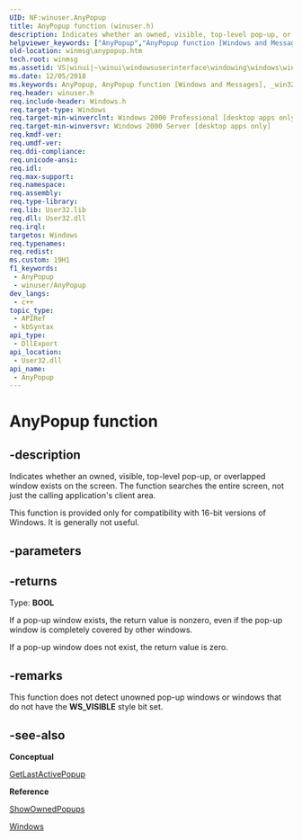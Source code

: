```yaml
---
UID: NF:winuser.AnyPopup
title: AnyPopup function (winuser.h)
description: Indicates whether an owned, visible, top-level pop-up, or overlapped window exists on the screen. The function searches the entire screen, not just the calling application's client area.
helpviewer_keywords: ["AnyPopup","AnyPopup function [Windows and Messages]","_win32_AnyPopup","_win32_anypopup_cpp","winmsg.anypopup","winui._win32_anypopup","winuser/AnyPopup"]
old-location: winmsg\anypopup.htm
tech.root: winmsg
ms.assetid: VS|winui|~\winui\windowsuserinterface\windowing\windows\windowreference\windowfunctions\anypopup.htm
ms.date: 12/05/2018
ms.keywords: AnyPopup, AnyPopup function [Windows and Messages], _win32_AnyPopup, _win32_anypopup_cpp, winmsg.anypopup, winui._win32_anypopup, winuser/AnyPopup
req.header: winuser.h
req.include-header: Windows.h
req.target-type: Windows
req.target-min-winverclnt: Windows 2000 Professional [desktop apps only]
req.target-min-winversvr: Windows 2000 Server [desktop apps only]
req.kmdf-ver: 
req.umdf-ver: 
req.ddi-compliance: 
req.unicode-ansi: 
req.idl: 
req.max-support: 
req.namespace: 
req.assembly: 
req.type-library: 
req.lib: User32.lib
req.dll: User32.dll
req.irql: 
targetos: Windows
req.typenames: 
req.redist: 
ms.custom: 19H1
f1_keywords:
 - AnyPopup
 - winuser/AnyPopup
dev_langs:
 - c++
topic_type:
 - APIRef
 - kbSyntax
api_type:
 - DllExport
api_location:
 - User32.dll
api_name:
 - AnyPopup
---
```


# AnyPopup function


## -description

Indicates whether an owned, visible, top-level pop-up, or overlapped window exists on the screen. The function searches the entire screen, not just the calling application's client area.

This function is provided only for compatibility with 16-bit versions of Windows. It is generally not useful.

## -parameters

## -returns

Type: <b>BOOL</b>

If a pop-up window exists, the return value is nonzero, even if the pop-up window is completely covered by other windows.

If a pop-up window does not exist, the return value is zero.

## -remarks

This function does not detect unowned pop-up windows or windows that do not have the <b>WS_VISIBLE</b> style bit set.

## -see-also

<b>Conceptual</b>



<a href="https://docs.microsoft.com/windows/desktop/api/winuser/nf-winuser-getlastactivepopup">GetLastActivePopup</a>



<b>Reference</b>



<a href="https://docs.microsoft.com/windows/desktop/api/winuser/nf-winuser-showownedpopups">ShowOwnedPopups</a>



<a href="https://docs.microsoft.com/windows/desktop/winmsg/windows">Windows</a>

